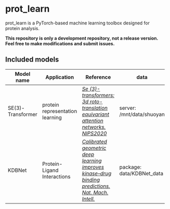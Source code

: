 # prot_learn
prot_learn is a PyTorch-based machine learning toolbox designed for protein analysis.

**This repository is only a development repository, not a release version. Feel free to make modifications and submit issues.**

## Included models
| Model name       | Application                      | Reference  | data                                                                                               
|------------------|----------------------------------|---------------------------------------------------------------------------------------------------------------|---|
|SE(3)-Transformer | protein representation learning  | [*Se (3)-transformers: 3d roto-translation equivariant attention networks. NIPS2020*](https://arxiv.org/abs/2006.10503) | server: /mnt/data/shuoyan|
|KDBNet            | Protein-Ligand Interactions  | [*Calibrated geometric deep learning improves kinase–drug binding predictions. Nat. Mach. Intell.*](https://www.nature.com/articles/s42256-023-00751-0) | package: data/KDBNet_data|
